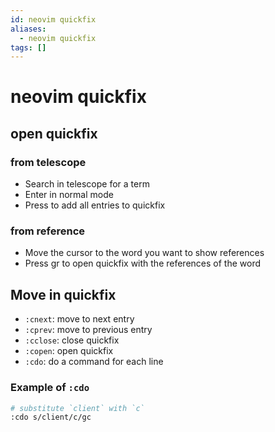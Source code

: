 ```yaml
---
id: neovim quickfix
aliases:
  - neovim quickfix
tags: []
---
```


# neovim quickfix

## open quickfix

### from telescope

- Search in telescope for a term
- Enter in normal mode
- Press <C-q> to add all entries to quickfix

### from reference

- Move the cursor to the word you want to show references
- Press <leader>gr to open quickfix with the references of the word

## Move in quickfix

- `:cnext`: move to next entry
- `:cprev`: move to previous entry
- `:cclose`: close quickfix
- `:copen`: open quickfix
- `:cdo`: do a command for each line

### Example of `:cdo`

```bash
# substitute `client` with `c`
:cdo s/client/c/gc
```
